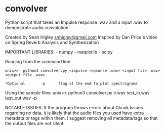 # convolver
Python script that takes an Impulse response .wav and a input .wav to demonstrate audio convolution. 

Created by Sean Higley snhigley@gmail.com
Inspired by Dan Price's video on Spring Reverb Analysis and Synthesization 

IMPORTANT LIBRARIES:
	-	numpy
	-	matplotlib
	-	scipy

Running from the command line:

	unix>>	python3 convolver.py <impulse repsonse .wav> <input file .wav> <output file .wav> 
	
	*Optional		-p		flag at the end to plot spectrograms
	
Using the sample files:
	unix>>	python3 convolver.py ir.wav test_in.wav test_out.wav -p
	
NOTABLE ISSUES:
	If the program throws errors about Chunk Issues regarding no data, it is likely that the audio files you used have extra metadata or tags within them. I suggest removing all metadata/tags so that the output files are not silent. 
